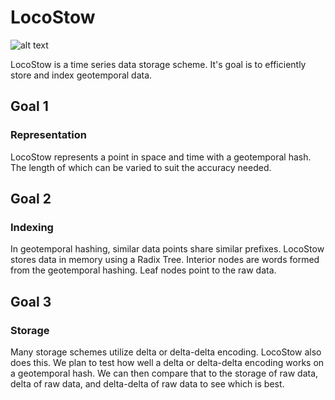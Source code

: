 # LocoStow

![alt text](https://github.com/cobelu/brown-cs227-tsbs-help/raw/master/logo.png "Logo")

LocoStow is a time series data storage scheme.
It's goal is to efficiently store and index geotemporal data.

## Goal 1

### Representation

LocoStow represents a point in space and time with a geotemporal hash.
The length of which can be varied to suit the accuracy needed.

## Goal 2

### Indexing

In geotemporal hashing, similar data points share similar prefixes.
LocoStow stores data in memory using a Radix Tree.
Interior nodes are words formed from the geotemporal hashing.
Leaf nodes point to the raw data.

## Goal 3

### Storage

Many storage schemes utilize delta or delta-delta encoding.
LocoStow also does this.
We plan to test how well a delta or delta-delta encoding works on a geotemporal hash.
We can then compare that to the storage of raw data, delta of raw data, and delta-delta of raw data to see which is best.
